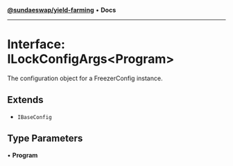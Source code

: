 [**@sundaeswap/yield-farming**](../../README.md) • **Docs**

***

# Interface: ILockConfigArgs\<Program\>

The configuration object for a FreezerConfig instance.

## Extends

- `IBaseConfig`

## Type Parameters

• **Program**
